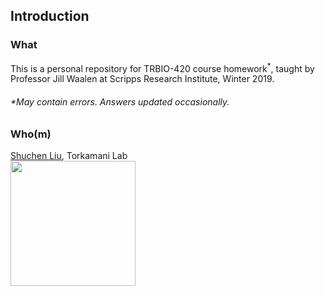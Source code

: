 ##  Introduction

### What

This is a personal repository for TRBIO-420 course homework<sup>*</sup>, taught by Professor Jill Waalen at Scripps Research Institute, Winter 2019.

###### **May contain errors. Answers updated occasionally.*

### Who(m)

[Shuchen Liu](https://twitter.com/liu_shu_chen), Torkamani Lab  
<img src="https://uc96b6edd6dbae0b55ae6b914685.previews.dropboxusercontent.com/p/thumb/AAWqQLapH39XNArTpWmWnoIGOlF_9Uu9MOf-bDBoDNR-0g0Uz1_5VbcX-S2Pe759J9UInqAP0B3nEiCAQZswvQ2AyxNeydkggd71Vweg4H6UxxYGAZDtIE7OekEiM6Gnk4wAoajRhZHLOd7zBN_bsGA2_7YBYvLYXTpUPVnPCfVMW7yL-YZwIkPpAvf4aUeYjgqK4_8h9ZZYfajSS5tMXAHE5naFNUGAKkb0eBXF7NBPSJYRo_7FYTEVlSisam5w3m-rpGHzSKih0xA3UqHMJBPP/p.png?size_mode=5" width="200">





